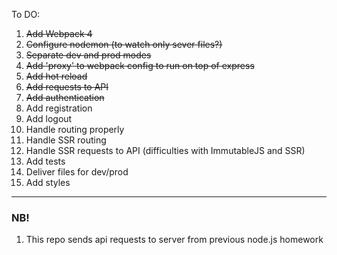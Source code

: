 To DO:
1. ~~Add Webpack 4~~
2. ~~Configure nodemon (to watch only sever files?)~~
3. ~~Separate dev and prod modes~~
4. ~~Add 'proxy' to webpack config to run on top of express~~
5. ~~Add hot reload~~
5. ~~Add requests to API~~
6. ~~Add authentication~~
7. Add registration
8. Add logout
9. Handle routing properly
10. Handle SSR routing
11. Handle SSR requests to API (difficulties with ImmutableJS and SSR)
12. Add tests
13. Deliver files for dev/prod
14. Add styles

---

### NB!
1. This repo sends api requests to server from previous node.js
homework
